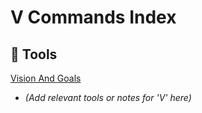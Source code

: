 # V Commands Index

## 🧰 Tools

[Vision And Goals](./Vision-And-Goals.md)  

- *(Add relevant tools or notes for 'V' here)*
